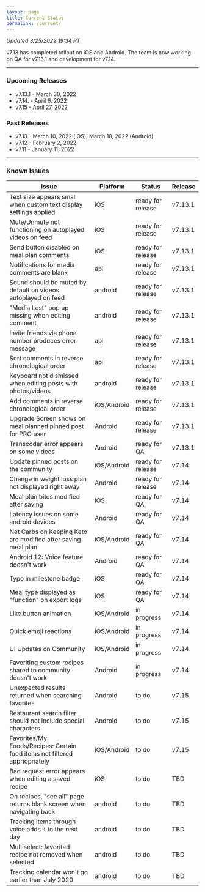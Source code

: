 ```yaml
---
layout: page
title: Current Status
permalink: /current/
---
```


_Updated 3/25/2022 19:34 PT_

v7.13 has completed rollout on iOS and Android. The team is now working on QA for v7.13.1 and development for v7.14. 

***

### Upcoming Releases
- v7.13.1 - March 30, 2022
- v7.14.  - April 6, 2022
- v7.15   - April 27, 2022
 
### Past Releases
- v7.13   - March 10, 2022 (iOS); March 18, 2022 (Android)
- v7.12   - February 2, 2022
- v7.11   - January 11, 2022

***

### Known Issues

|Issue                          |Platform   | Status    | Release           |
| ---                           | ---       | ---       | ---               |
|Text size appears small when custom text display settings applied|iOS|ready for release| v7.13.1|
|Mute/Unmute not functioning on autoplayed videos on feed|iOS|ready for release| v7.13.1|
|Send button disabled on meal plan comments|iOS|ready for release| v7.13.1|
|Notifications for media comments are blank|api|ready for release| v7.13.1|
|Sound should be muted by default on videos autoplayed on feed|android|ready for release| v7.13.1|
|"Media Lost" pop up missing when editing comment|android|ready for release| v7.13.1|
|Invite friends via phone number produces error message|api|ready for release| v7.13.1|
|Sort comments in reverse chronological order|api|ready for release| v7.13.1|
|Keyboard not dismissed when editing posts with photos/videos|android|ready for release| v7.13.1|
|Add comments in reverse chronological order|iOS/Android|ready for release| v7.13.1|
|Upgrade Screen shows on meal planned pinned post for PRO user|Android|ready for release| v7.13.1|
|Transcoder error appears on some videos|Android|ready for QA| v7.13.1|
|Update pinned posts on the community|iOS/Android|ready for release| v7.14|
|Change in weight loss plan not displayed right away|Android|ready for release| v7.14|
|Meal plan bites modified after saving|iOS|ready for QA| v7.14|
|Latency issues on some android devices|Android|ready for QA| v7.14|
|Net Carbs on Keeping Keto are modified after saving meal plan|iOS/Android|ready for QA| v7.14|
|Android 12: Voice feature doesn't work|Android|ready for QA| v7.14|
|Typo in milestone badge|iOS|ready for QA| v7.14|
|Meal type displayed as "function" on export logs|iOS|ready for QA| v7.14|
|Like button animation|iOS/Android|in progress| v7.14|
|Quick emoji reactions|iOS/Android|in progress| v7.14|
|UI Updates on Community|iOS/Android|in progress| v7.14|
|Favoriting custom recipes shared to community doesn't work|Android|in progress| v7.14|
|Unexpected results returned when searching favorites|Android|to do| v7.15|
|Restaurant search filter should not include special characters|Android|to do| v7.15|
|Favorites/My Foods/Recipes: Certain food items not filtered appriopriately|iOS/Android|to do| v7.15|
|Bad request error appears when editing a saved recipe|iOS|to do| TBD|
|On recipes, "see all" page returns blank screen when navigating back |android|to do| TBD|
|Tracking items through voice adds it to the next day |android|to do| TBD|
|Multiselect: favorited recipe not removed when selected |android|to do| TBD|
|Tracking calendar won't go earlier than July 2020 |android|to do| TBD|
